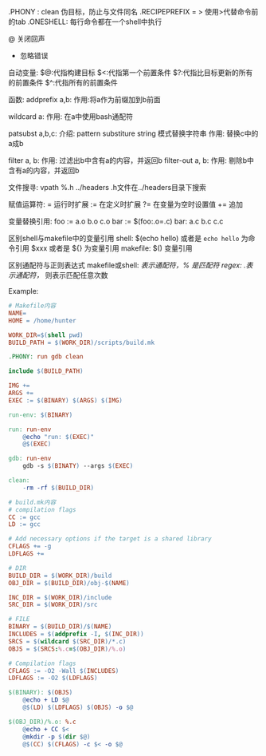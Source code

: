 .PHONY : clean 伪目标，防止与文件同名
.RECIPEPREFIX = > 使用>代替命令前的tab
.ONESHELL: 每行命令都在一个shell中执行

@ 关闭回声
- 忽略错误

自动变量:
$@:代指构建目标 
$<:代指第一个前置条件
$?:代指比目标更新的所有的前置条件
$^:代指所有的前置条件

函数:
addprefix a,b:
作用:将a作为前缀加到b前面

wildcard a:
作用: 在a中使用bash通配符

patsubst a,b,c:
介绍: pattern substiture string 模式替换字符串
作用: 替换c中的a成b

filter a, b:
作用: 过滤出b中含有a的内容，并返回b
filter-out a, b:
作用: 剔除b中含有a的内容，并返回b

文件搜寻:
vpath %.h ../headers .h文件在../headers目录下搜索

赋值运算符:
= 运行时扩展
:= 在定义时扩展
?= 在变量为空时设置值
+= 追加


变量替换引用:
foo := a.o b.o c.o
bar := $(foo:.o=.c)
bar: a.c b.c c.c

区别shell与makefile中的变量引用
shell:
\$(echo hello) 或者是 `echo hello` 为命令引用
\$xxx 或者是 \${} 为变量引用
makefile: \$() 变量引用

区别通配符与正则表达式
makefile或shell: *表示通配符，% 是匹配符
regex: .表示通配符，* 则表示匹配任意次数

Example:
``` Makefile
# Makefile内容
NAME=
HOME = /home/hunter

WORK_DIR=$(shell pwd)
BUILD_PATH = $(WORK_DIR)/scripts/build.mk

.PHONY: run gdb clean

include $(BUILD_PATH)

IMG += 
ARGS +=
EXEC := $(BINARY) $(ARGS) $(IMG)

run-env: $(BINARY)

run: run-env
	@echo "run: $(EXEC)"
	@$(EXEC)

gdb: run-env
	gdb -s $(BINATY) --args $(EXEC)

clean:
	-rm -rf $(BUILD_DIR)
```

``` Makefile
# build.mk内容
# compilation flags
CC := gcc
LD := gcc

# Add necessary options if the target is a shared library
CFLAGS += -g
LDFLAGS += 

# DIR
BUILD_DIR = $(WORK_DIR)/build
OBJ_DIR = $(BUILD_DIR)/obj-$(NAME)

INC_DIR = $(WORK_DIR)/include 
SRC_DIR = $(WORK_DIR)/src

# FILE
BINARY = $(BUILD_DIR)/$(NAME)
INCLUDES = $(addprefix -I, $(INC_DIR))
SRCS = $(wildcard $(SRC_DIR)/*.c)
OBJS = $(SRCS:%.c=$(OBJ_DIR)/%.o)

# Compilation flags
CFLAGS := -O2 -Wall $(INCLUDES)
LDFLAGS := -O2 $(LDFLAGS)

$(BINARY): $(OBJS)
	@echo + LD $@
	@$(LD) $(LDFLAGS) $(OBJS) -o $@

$(OBJ_DIR)/%.o: %.c
	@echo + CC $<
	@mkdir -p $(dir $@)
	@$(CC) $(CFLAGS) -c $< -o $@
```
